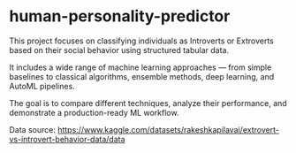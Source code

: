 # human-personality-predictor
This project focuses on classifying individuals as Introverts or Extroverts based on their social behavior using structured tabular data.

It includes a wide range of machine learning approaches — from simple baselines to classical algorithms, ensemble methods, deep learning, and AutoML pipelines.

The goal is to compare different techniques, analyze their performance, and demonstrate a production-ready ML workflow.

Data source: https://www.kaggle.com/datasets/rakeshkapilavai/extrovert-vs-introvert-behavior-data/data